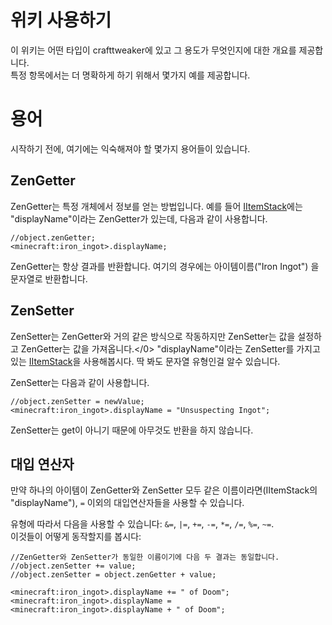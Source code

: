 # 위키 사용하기

이 위키는 어떤 타입이 crafttweaker에 있고 그 용도가 무엇인지에 대한 개요를 제공합니다.  
특정 항목에서는 더 명확하게 하기 위해서 몇가지 예를 제공합니다.

# 용어

시작하기 전에, 여기에는 익숙해져야 할 몇가지 용어들이 있습니다.

## ZenGetter

ZenGetter는 특정 개체에서 정보를 얻는 방법입니다. 예를 들어 [IItemStack](/Vanilla/Items/IItemStack/)에는 "displayName"이라는 ZenGetter가 있는데, 다음과 같이 사용합니다.

```zenscript
//object.zenGetter;
<minecraft:iron_ingot>.displayName;
```

ZenGetter는 항상 결과를 반환합니다. 여기의 경우에는 아이템이름("Iron Ingot") 을 문자열로 반환합니다.

## ZenSetter

ZenSetter는 ZenGetter와 거의 같은 방식으로 작동하지만 ZenSetter는 값을 설정하고 ZenGetter는 값을 가져옵니다.</0> "displayName"이라는 ZenSetter를 가지고 있는 [IItemStack](/Vanilla/Items/IItemStack/)을 사용해봅시다. 딱 봐도 문자열 유형인걸 알수 있습니다.

ZenSetter는 다음과 같이 사용합니다.

```zenscript
//object.zenSetter = newValue;
<minecraft:iron_ingot>.displayName = "Unsuspecting Ingot";
```

ZenSetter는 get이 아니기 때문에 아무것도 반환을 하지 않습니다.

## 대입 연산자

만약 하나의 아이템이 ZenGetter와 ZenSetter 모두 같은 이름이라면(IItemStack의 "displayName"), `=` 이외의 대입연산자들을 사용할 수 있습니다.</p> 

유형에 따라서 다음을 사용할 수 있습니다: `&=`, `|=`, `+=`, `-=`, `*=`, `/=`, `%=`, `~=`.  
이것들이 어떻게 동작할지를 봅시다:

```zenscript
//ZenGetter와 ZenSetter가 동일한 이름이기에 다음 두 결과는 동일합니다.
//object.zenSetter += value;
//object.zenSetter = object.zenGetter + value;

<minecraft:iron_ingot>.displayName += " of Doom";
<minecraft:iron_ingot>.displayName = <minecraft:iron_ingot>.displayName + " of Doom";
```